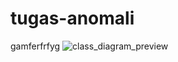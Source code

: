 # tugas-anomali
gamferfrfyg ![class_diagram_preview](https://github.com/user-attachments/assets/efa58a1d-499f-4224-94bd-5d02220da2f8)

